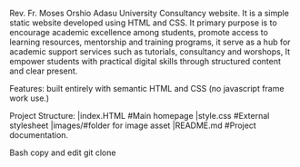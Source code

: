 Rev. Fr. Moses Orshio Adasu University Consultancy website. It is a simple static website developed using HTML and CSS. It primary purpose is to encourage academic excellence among students, promote access to learning resources, mentorship and training programs, it serve as a hub for academic support services such as tutorials, consultancy and worshops, It empower students with practical digital skills through structured content and clear present.

Features: built entirely with semantic HTML and CSS (no javascript frame work use.)

Project Structure: |index.HTML #Main homepage \|style.css #External stylesheet \|images/#folder for image asset \|README.md #Project documentation.

Bash copy and edit git clone